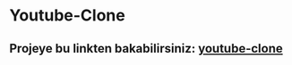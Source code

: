 # Youtube-Clone
## Projeye bu linkten bakabilirsiniz: [youtube-clone](https://my-youtubeclone-site.netlify.app/)

